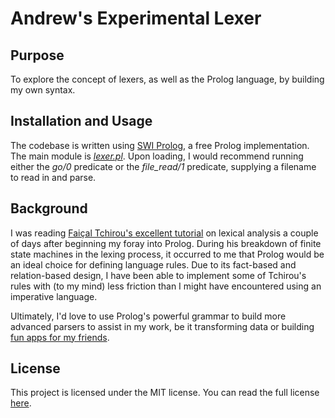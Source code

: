 # Andrew's Experimental Lexer

## Purpose

To explore the concept of lexers, as well as the Prolog language,
by building my own syntax.

## Installation and Usage

The codebase is written using [SWI Prolog][SWI Site], a free Prolog
implementation. The main module is [*lexer.pl*][lexer]. Upon loading,
I would recommend running either the *go/0* predicate or the *file_read/1*
predicate, supplying a filename to read in and parse.

## Background

I was reading [Faiçal Tchirou's excellent tutorial][LexicalAnalysis]
on lexical analysis a couple of days after beginning my foray into
Prolog. During his breakdown of finite state machines in the lexing
process, it occurred to me that Prolog would be an ideal choice for
defining language rules. Due to its fact-based and relation-based
design, I have been able to implement some of Tchirou's rules with
(to my mind) less friction than I might have encountered using an
imperative language.

Ultimately, I'd love to use Prolog's powerful grammar to build more
advanced parsers to assist in my work, be it transforming data or
building [fun apps for my friends][UESRPGCharGen].

## License

This project is licensed under the MIT license. You can read the full
license [here][MIT License].

[SWI Site]: https://swi-prolog.org
[lexer]: https://github.com/andrewcdysart/prolog-toy-lexer/blob/master/lexer.pl
[LexicalAnalysis]: https://hackernoon.com/lexical-analysis-861b8bfe4cb0
[UESRPGCharGen]: https://github.com/andrewcdysart/UESRPGCharGen
[MIT License]: https://github.com/andrewcdysart/prolog-toy-lexer/blob/master/License.md